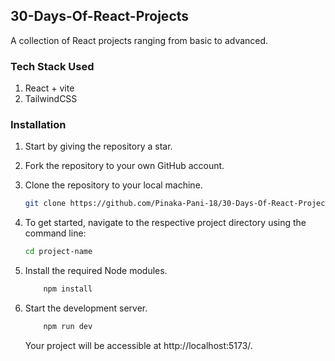## 30-Days-Of-React-Projects

A collection of React projects ranging from basic to advanced.

### Tech Stack Used

1. React + vite
2. TailwindCSS

### Installation

1. Start by giving the repository a star.
2. Fork the repository to your own GitHub account.
3. Clone the repository to your local machine.

   ```sh
   git clone https://github.com/Pinaka-Pani-18/30-Days-Of-React-Projects.git
   ```

4. To get started, navigate to the respective project directory using the command line:

   ```sh
   cd project-name
   ```

5. Install the required Node modules.
   ```sh
       npm install
   ```
6. Start the development server.
   ```sh
       npm run dev
   ```
   Your project will be accessible at http://localhost:5173/.

